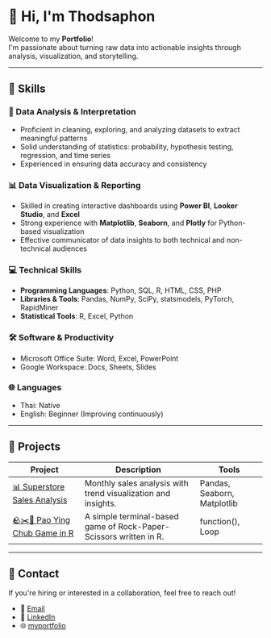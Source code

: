 # 👋 Hi, I'm Thodsaphon
Welcome to my **Portfolio**!  
I'm passionate about turning raw data into actionable insights through analysis, visualization, and storytelling.

---

## 🎯 Skills

### 🧠 Data Analysis & Interpretation
- Proficient in cleaning, exploring, and analyzing datasets to extract meaningful patterns
- Solid understanding of statistics: probability, hypothesis testing, regression, and time series
- Experienced in ensuring data accuracy and consistency

### 📊 Data Visualization & Reporting
- Skilled in creating interactive dashboards using **Power BI**, **Looker Studio**, and **Excel**
- Strong experience with **Matplotlib**, **Seaborn**, and **Plotly** for Python-based visualization
- Effective communicator of data insights to both technical and non-technical audiences

### 💻 Technical Skills
- **Programming Languages**: Python, SQL, R, HTML, CSS, PHP
- **Libraries & Tools**: Pandas, NumPy, SciPy, statsmodels, PyTorch, RapidMiner
- **Statistical Tools**: R, Excel, Python

### 🛠️ Software & Productivity
- Microsoft Office Suite: Word, Excel, PowerPoint
- Google Workspace: Docs, Sheets, Slides

### 🌐 Languages
- Thai: Native
- English: Beginner (Improving continuously)

---

## 🚀 Projects

| Project | Description | Tools |
|--------|-------------|--------|
| [📊 Superstore Sales Analysis](https://github.com/ThodsaphonChamnansuek/Superstore_Sales_Analysis.git) | Monthly sales analysis with trend visualization and insights. | Pandas, Seaborn, Matplotlib|
| [🪨✂️📄 Pao Ying Chub Game in R](https://github.com/yourusername/customer-churn-prediction) | A simple terminal-based game of Rock-Paper-Scissors written in R. | function(), Loop |


---

## 💬 Contact

If you're hiring or interested in a collaboration, feel free to reach out!

- 📧 [Email](mailto:thodsaphol.cha@gmail.com)
- 💼 [LinkedIn](https://www.linkedin.com/in/thodsaphon-chamnansuek-318642355)   
- 🌐 [myportfolio](https://github.com/ThodsaphonChamnansuek/my_portfolio.git)

